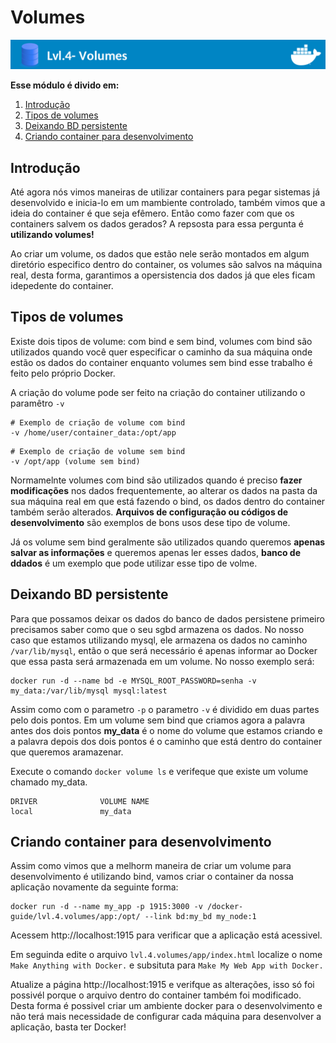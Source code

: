 # Volumes

![Banner Docker](../assets/docker-banner-4.jpg)


**Esse módulo é divido em:**

1. [Introdução](#intrdução)
2. [Tipos de volumes](#tipos-de-volumes)
3. [Deixando BD persistente](#dexiando-bd-persistente)
4. [Criando container para desenvolvimento](#criando-container-para-desenvolvimento)


## Introdução
Até agora nós vimos maneiras de utilizar containers para pegar sistemas já desenvolvido e inicia-lo em um mambiente controlado, também vimos que a ideia do container é que seja efêmero. Então como fazer com que os containers salvem os dados gerados? A repsosta para essa pergunta é **utilizando volumes!**

Ao criar um volume, os dados que estão nele serão montados em algum diretório especifico dentro do container, os volumes são salvos na máquina real, desta forma, garantimos a opersistencia dos dados já que eles ficam idepedente do container.

## Tipos de volumes
Existe dois tipos de volume: com bind e sem bind, volumes com bind são utilizados quando você quer especificar o caminho da sua máquina onde estão os dados do container enquanto volumes sem bind esse trabalho é feito pelo próprio Docker.

A criação do volume pode ser feito na criação do container utilizando o paramêtro ``-v``

```
# Exemplo de criação de volume com bind
-v /home/user/container_data:/opt/app
```

```
# Exemplo de criação de volume sem bind
-v /opt/app (volume sem bind)
```

Normamelnte volumes com bind são utilizados quando é preciso **fazer modificações** nos dados frequentemente, ao alterar os dados na pasta da sua máquina real em que está fazendo o bind, os dados dentro do container também serão alterados. **Arquivos de configuração ou códigos de desenvolvimento** são exemplos de bons usos dese tipo de volume.

Já os volume sem bind geralmente são utilizados quando queremos **apenas salvar as informações** e queremos apenas ler esses dados, **banco de ddados** é um exemplo que pode utilizar esse tipo de volme.

## Deixando BD persistente

Para que possamos deixar os dados do banco de dados persistene primeiro precisamos saber como que o seu sgbd armazena os dados. No nosso caso que estamos utilizando mysql, ele armazena os dados no caminho ``/var/lib/mysql``, então o que será necessário é apenas informar ao Docker que essa pasta será armazenada em um volume. No nosso exemplo será:


```
docker run -d --name bd -e MYSQL_ROOT_PASSWORD=senha -v my_data:/var/lib/mysql mysql:latest
```
Assim como com o parametro ``-p`` o parametro ``-v`` é dividido em duas partes pelo dois pontos. Em um volume sem bind que criamos agora a palavra antes dos dois pontos **my_data** é o nome do volume que estamos criando e a palavra depois dos dois pontos é o caminho que está dentro do container que queremos aramazenar.

Execute o comando ``docker volume ls`` e verifeque que existe um volume chamado my_data.

```
DRIVER              VOLUME NAME
local               my_data
```

## Criando container para desenvolvimento

Assim como vimos que a melhorm maneira de criar um volume para desenvolvimento é utilizando bind, vamos criar o container da nossa aplicação novamente da seguinte forma:

```
docker run -d --name my_app -p 1915:3000 -v /docker-guide/lvl.4.volumes/app:/opt/ --link bd:my_bd my_node:1
```

Acessem http://localhost:1915 para verificar que a aplicação está acessivel.

Em seguinda edite o arquivo `lvl.4.volumes/app/index.html` localize o nome ``Make Anything with Docker.`` e subsituta para ``Make My Web App with Docker.``

Atualize a página http://localhost:1915 e verifque as alterações, isso só foi possivél porque o arquivo dentro do container também foi modificado. Desta forma é possivel criar um ambiente docker para o desenvolvimento e não terá mais necessidade de configurar cada máquina para desenvolver a aplicação, basta ter Docker!
